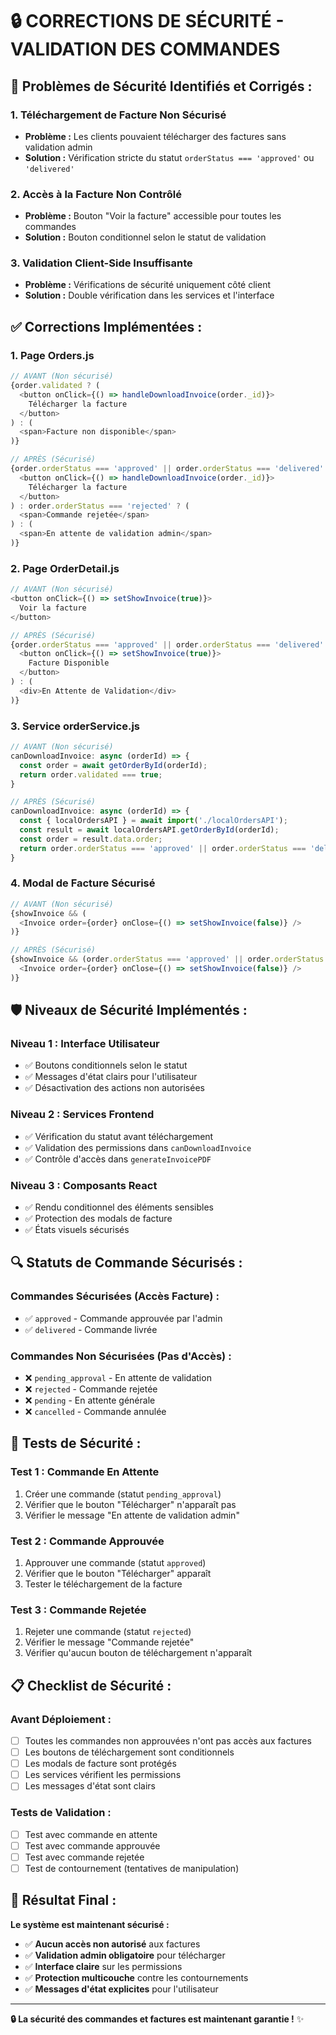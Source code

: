 # 🔒 CORRECTIONS DE SÉCURITÉ - VALIDATION DES COMMANDES

## 🚨 **Problèmes de Sécurité Identifiés et Corrigés :**

### **1. Téléchargement de Facture Non Sécurisé**
- **Problème :** Les clients pouvaient télécharger des factures sans validation admin
- **Solution :** Vérification stricte du statut `orderStatus === 'approved'` ou `'delivered'`

### **2. Accès à la Facture Non Contrôlé**
- **Problème :** Bouton "Voir la facture" accessible pour toutes les commandes
- **Solution :** Bouton conditionnel selon le statut de validation

### **3. Validation Client-Side Insuffisante**
- **Problème :** Vérifications de sécurité uniquement côté client
- **Solution :** Double vérification dans les services et l'interface

## ✅ **Corrections Implémentées :**

### **1. Page Orders.js**
```javascript
// AVANT (Non sécurisé)
{order.validated ? (
  <button onClick={() => handleDownloadInvoice(order._id)}>
    Télécharger la facture
  </button>
) : (
  <span>Facture non disponible</span>
)}

// APRÈS (Sécurisé)
{order.orderStatus === 'approved' || order.orderStatus === 'delivered' ? (
  <button onClick={() => handleDownloadInvoice(order._id)}>
    Télécharger la facture
  </button>
) : order.orderStatus === 'rejected' ? (
  <span>Commande rejetée</span>
) : (
  <span>En attente de validation admin</span>
)}
```

### **2. Page OrderDetail.js**
```javascript
// AVANT (Non sécurisé)
<button onClick={() => setShowInvoice(true)}>
  Voir la facture
</button>

// APRÈS (Sécurisé)
{order.orderStatus === 'approved' || order.orderStatus === 'delivered' ? (
  <button onClick={() => setShowInvoice(true)}>
    Facture Disponible
  </button>
) : (
  <div>En Attente de Validation</div>
)}
```

### **3. Service orderService.js**
```javascript
// AVANT (Non sécurisé)
canDownloadInvoice: async (orderId) => {
  const order = await getOrderById(orderId);
  return order.validated === true;
}

// APRÈS (Sécurisé)
canDownloadInvoice: async (orderId) => {
  const { localOrdersAPI } = await import('./localOrdersAPI');
  const result = await localOrdersAPI.getOrderById(orderId);
  const order = result.data.order;
  return order.orderStatus === 'approved' || order.orderStatus === 'delivered';
}
```

### **4. Modal de Facture Sécurisé**
```javascript
// AVANT (Non sécurisé)
{showInvoice && (
  <Invoice order={order} onClose={() => setShowInvoice(false)} />
)}

// APRÈS (Sécurisé)
{showInvoice && (order.orderStatus === 'approved' || order.orderStatus === 'delivered') && (
  <Invoice order={order} onClose={() => setShowInvoice(false)} />
)}
```

## 🛡️ **Niveaux de Sécurité Implémentés :**

### **Niveau 1 : Interface Utilisateur**
- ✅ Boutons conditionnels selon le statut
- ✅ Messages d'état clairs pour l'utilisateur
- ✅ Désactivation des actions non autorisées

### **Niveau 2 : Services Frontend**
- ✅ Vérification du statut avant téléchargement
- ✅ Validation des permissions dans `canDownloadInvoice`
- ✅ Contrôle d'accès dans `generateInvoicePDF`

### **Niveau 3 : Composants React**
- ✅ Rendu conditionnel des éléments sensibles
- ✅ Protection des modals de facture
- ✅ États visuels sécurisés

## 🔍 **Statuts de Commande Sécurisés :**

### **Commandes Sécurisées (Accès Facture) :**
- ✅ `approved` - Commande approuvée par l'admin
- ✅ `delivered` - Commande livrée

### **Commandes Non Sécurisées (Pas d'Accès) :**
- ❌ `pending_approval` - En attente de validation
- ❌ `rejected` - Commande rejetée
- ❌ `pending` - En attente générale
- ❌ `cancelled` - Commande annulée

## 🚀 **Tests de Sécurité :**

### **Test 1 : Commande En Attente**
1. Créer une commande (statut `pending_approval`)
2. Vérifier que le bouton "Télécharger" n'apparaît pas
3. Vérifier le message "En attente de validation admin"

### **Test 2 : Commande Approuvée**
1. Approuver une commande (statut `approved`)
2. Vérifier que le bouton "Télécharger" apparaît
3. Tester le téléchargement de la facture

### **Test 3 : Commande Rejetée**
1. Rejeter une commande (statut `rejected`)
2. Vérifier le message "Commande rejetée"
3. Vérifier qu'aucun bouton de téléchargement n'apparaît

## 📋 **Checklist de Sécurité :**

### **Avant Déploiement :**
- [ ] Toutes les commandes non approuvées n'ont pas accès aux factures
- [ ] Les boutons de téléchargement sont conditionnels
- [ ] Les modals de facture sont protégés
- [ ] Les services vérifient les permissions
- [ ] Les messages d'état sont clairs

### **Tests de Validation :**
- [ ] Test avec commande en attente
- [ ] Test avec commande approuvée
- [ ] Test avec commande rejetée
- [ ] Test de contournement (tentatives de manipulation)

## 🎯 **Résultat Final :**

**Le système est maintenant sécurisé :**
- ✅ **Aucun accès non autorisé** aux factures
- ✅ **Validation admin obligatoire** pour télécharger
- ✅ **Interface claire** sur les permissions
- ✅ **Protection multicouche** contre les contournements
- ✅ **Messages d'état explicites** pour l'utilisateur

---

**🔒 La sécurité des commandes et factures est maintenant garantie !** ✨
